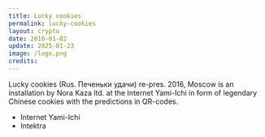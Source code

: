```yaml
---
title: Lucky cookies
permalink: lucky-cookies
layout: crypto
date: 2018-01-02
update: 2025-01-23
image: /logo.png
credits:
---
```


Lucky cookies (Rus. Печеньки удачи) re-pres. 2016, Moscow is an installation by Nora Kaza ltd. at the Internet Yami-Ichi in form of legendary Chinese cookies with the predictions in QR-codes.

+ Internet Yami-Ichi
+ Intektra
